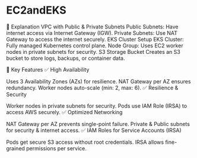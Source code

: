 # EC2andEKS
🔹 Explanation
VPC with Public & Private Subnets
Public Subnets: Have internet access via Internet Gateway (IGW).
Private Subnets: Use NAT Gateway to access the internet securely.
EKS Cluster Setup
EKS Cluster: Fully managed Kubernetes control plane.
Node Group: Uses EC2 worker nodes in private subnets for security.
S3 Storage Bucket
Creates an S3 bucket to store logs, backups, or container data.

🚀 Key Features
✅ High Availability

Uses 3 Availability Zones (AZs) for resilience.
NAT Gateway per AZ ensures redundancy.
Worker nodes auto-scale (min: 2, max: 6).
✅ Resilience & Security

Worker nodes in private subnets for security.
Pods use IAM Role (IRSA) to access AWS securely.
✅ Optimized Networking

NAT Gateway per AZ prevents single-point failure.
Private & Public subnets for security & internet access.
✅ IAM Roles for Service Accounts (IRSA)

Pods get secure S3 access without root credentials.
IRSA allows fine-grained permissions per service.